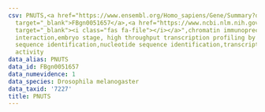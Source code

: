 ```yaml
---
csv: PNUTS,<a href="https://www.ensembl.org/Homo_sapiens/Gene/Summary?db=core;g=FBgn0051657"
  target="_blank">FBgn0051657</a>,<a href="https://www.ncbi.nlm.nih.gov/pubmed/15998452"
  target="_blank"><i class="fas fa-file"></i></a>",chromatin immunoprecipitation assay,direct
  interaction,embryo stage, high throughput transcription profiling by microarray,nucleotide
  sequence identification,nucleotide sequence identification,transcriptional regulation,down-regulates
  activity
data_alias: PNUTS
data_id: FBgn0051657
data_numevidence: 1
data_species: Drosophila melanogaster
data_taxid: '7227'
title: PNUTS
---
```

